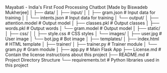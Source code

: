 Mayabati - India's First Food Processing Chatbot [Made by Biswadeb Mukherjee]
│
├── data/
│   ├── input/
│   │   ├── gram.json                  # Input data for training
│   │   └── intents.json               # Input data for training
│   └── output/
│       ├── attention.model            # Output model
│       ├── classes.pkl                # Output classes
│       ├── words.pkl                  # Output words
│       └── gram.model                 # Output model
│
├── static/
│   ├── css/
│   │   ├── style.css                  # CSS styles
│   └── images/
│       ├── user.jpg                   # User image
│       └── bot.jpg                    # Bot image
│
├── templates/
│   ├── index.html                     # HTML template
│
├── trainer/
│   ├── trainer.py                     # Trainer module
│   └── gram.py                        # Gram module
│
├── app.py                             # Main Flask App
├── License.md                         # Contain the license instructions about this project
├── README.md                          # Project Directory Structure
└── requirements.txt                   # Python libraries used in this project
